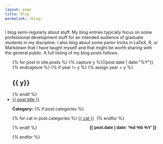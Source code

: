 ```yaml
---
layout: page
title: Blog
permalink: /blog/
---
```


I blog semi-regularly about stuff. My blog entries typically focus on some professional development stuff for an intended audience of graduate students in my discipline. I also blog about some parlor tricks in LaTeX, R, or Markdown that I have taught myself and that might be worth sharing with the general public. A full listing of my blog posts follows.

<ul id="archive">
{% for post in site.posts %}
  {% capture y %}{{post.date | date:"%Y"}}{% endcapture %}
  {% if year != y %}
    {% assign year = y %}
    <h2 class="blogyear">{{ y}}</h2>
  {% endif %}
<li class="archiveposturl"><span><a href="{{ post.url }}" title="{{ post.title }}">{{ post.title }}</a></span><br/>
<span class = "postlower">

<!--<strong>Author:</strong> {{post.author}} -->
<strong>Category:</strong>  {% if post.categories %}
 
  {% for cat in post.categories %}
  <a href="/categories/#{{ cat }}" title="{{ cat }}">{{ cat }}</a>&nbsp;
  {% endfor %}

{% endif %} <!-- {{ post.categories | first }} -->
<strong style="font-size:100%; font-family: 'Titillium Web', sans-serif; float:right; padding-right: .5em">{{ post.date | date: '%d %b %Y' }}</strong> 
</span> 

</li>
{% endfor %}
</ul>

<!-- {{ post.date | date: '%m %d, %Y' }} -->
